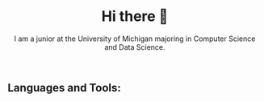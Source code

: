 <h1 align="center"> Hi there 👋 </h1>

<p align="center"> I am a junior at the University of Michigan majoring in Computer Science and Data Science. </p>

<br>

<h2 aligh="center"> Languages and Tools: </h2>
